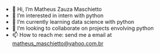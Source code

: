 - 👋 Hi, I’m Matheus Zauza Maschietto
- 👀 I’m interested in intern with python
- 🌱 I’m currently learning data science with python
- 💞️ I’m looking to collaborate on projects envolving python
- 📫 How to reach me: send me a email at matheus_maschietto@yahoo.com.br

<!---
ymaschietto/ymaschietto is a ✨ special ✨ repository because its `README.md` (this file) appears on your GitHub profile.
You can click the Preview link to take a look at your changes.
--->
